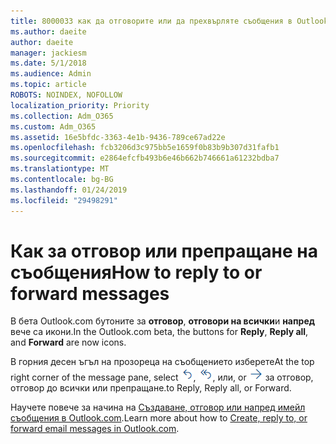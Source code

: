 ```yaml
---
title: 8000033 как да отговорите или да прехвърляте съобщения в Outlook.com бета
ms.author: daeite
author: daeite
manager: jackiesm
ms.date: 5/1/2018
ms.audience: Admin
ms.topic: article
ROBOTS: NOINDEX, NOFOLLOW
localization_priority: Priority
ms.collection: Adm_O365
ms.custom: Adm_O365
ms.assetid: 16e5bfdc-3363-4e1b-9436-789ce67ad22e
ms.openlocfilehash: fcb3206d3c975bb5e1659f0b83b9b307d31fafb1
ms.sourcegitcommit: e2864efcfb493b6e46b662b746661a61232bdba7
ms.translationtype: MT
ms.contentlocale: bg-BG
ms.lasthandoff: 01/24/2019
ms.locfileid: "29498291"
---
```

# <a name="how-to-reply-to-or-forward-messages"></a><span data-ttu-id="3d7f6-102">Как за отговор или препращане на съобщения</span><span class="sxs-lookup"><span data-stu-id="3d7f6-102">How to reply to or forward messages</span></span>

<span data-ttu-id="3d7f6-103">В бета Outlook.com бутоните за **отговор**, **отговори на всички**и **напред** вече са икони.</span><span class="sxs-lookup"><span data-stu-id="3d7f6-103">In the Outlook.com beta, the buttons for **Reply**, **Reply all**, and **Forward** are now icons.</span></span> 
  
<span data-ttu-id="3d7f6-104">В горния десен ъгъл на прозореца на съобщението изберете</span><span class="sxs-lookup"><span data-stu-id="3d7f6-104">At the top right corner of the message pane, select</span></span> ![Отговор](media/08ad5200-369a-4a2f-bef5-ebdcbef5545f.png)<span data-ttu-id="3d7f6-106">,</span><span class="sxs-lookup"><span data-stu-id="3d7f6-106"></span></span> ![Отговор до всички](media/be5f41a1-dbea-471f-ba5d-7be4256922d2.png)<span data-ttu-id="3d7f6-108">, или</span><span class="sxs-lookup"><span data-stu-id="3d7f6-108">, or</span></span> ![Препращане](media/29fd06ec-1642-40d1-8faa-ec437ef156fc.png) <span data-ttu-id="3d7f6-110">за отговор, отговор до всички или препращане.</span><span class="sxs-lookup"><span data-stu-id="3d7f6-110">to Reply, Reply all, or Forward.</span></span> 
  
<span data-ttu-id="3d7f6-111">Научете повече за начина на [Създаване, отговор или напред имейл съобщения в Outlook.com](https://go.microsoft.com/fwlink/p/?linkid=873141).</span><span class="sxs-lookup"><span data-stu-id="3d7f6-111">Learn more about how to [Create, reply to, or forward email messages in Outlook.com](https://go.microsoft.com/fwlink/p/?linkid=873141).</span></span>
  

